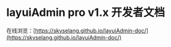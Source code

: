 # layuiAdmin pro v1.x 开发者文档

在线浏览：[https://skyselang.github.io/layuiAdmin-doc/](https://skyselang.github.io/layuiAdmin-doc/)
